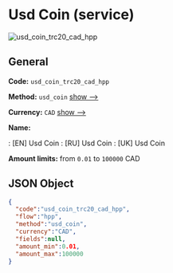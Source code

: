 
# Usd Coin (service) 
![usd_coin_trc20_cad_hpp](https://static.openfintech.io/payment_methods/usd_coin_trc20_cad_hpp/logo.svg?w=400&c=v0.59.26#w200)  

## General 
 
**Code:** `usd_coin_trc20_cad_hpp` 
 
**Method:** `usd_coin` 
 [show -->](/payment-methods/usd_coin/) 
 
**Currency:** `CAD` [show -->](/currencies/CAD/) 
 
**Name:** 
 
:	[EN] Usd Coin 
:	[RU] Usd Coin 
:	[UK] Usd Coin 
 
**Amount limits:** from `0.01` to `100000` CAD 

## JSON Object 

```json
{
  "code":"usd_coin_trc20_cad_hpp",
  "flow":"hpp",
  "method":"usd_coin",
  "currency":"CAD",
  "fields":null,
  "amount_min":0.01,
  "amount_max":100000
}
```  
